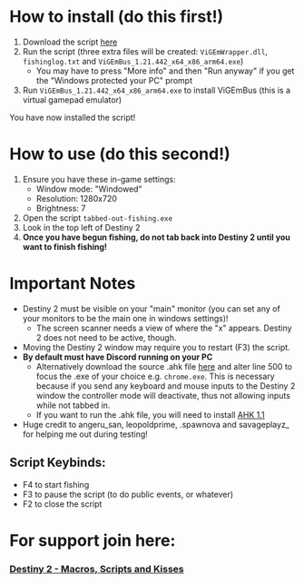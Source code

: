 # How to install (do this first!)
1. Download the script [here](https://github.com/Antraless/tabbed-out-fishing/raw/main/tabbed-out-fishing.exe)
2. Run the script (three extra files will be created: `ViGEmWrapper.dll`, `fishinglog.txt` and `ViGEmBus_1.21.442_x64_x86_arm64.exe`)
   * You may have to press "More info" and then "Run anyway" if you get the "Windows protected your PC" prompt
3. Run `ViGEmBus_1.21.442_x64_x86_arm64.exe` to install ViGEmBus (this is a virtual gamepad emulator)

You have now installed the script!
# How to use (do this second!)
1. Ensure you have these in-game settings:
   * Window mode: "Windowed"
   * Resolution: 1280x720
   * Brightness: 7
2. Open the script `tabbed-out-fishing.exe`
3. Look in the top left of Destiny 2
4. **Once you have begun fishing, do not tab back into Destiny 2 until you want to finish fishing!**
# Important Notes
- Destiny 2 must be visible on your "main" monitor (you can set any of your monitors to be the main one in windows settings)! 
   * The screen scanner needs a view of where the "x" appears. Destiny 2 does not need to be active, though.
- Moving the Destiny 2 window may require you to restart (F3) the script.
- **By default must have Discord running on your PC**
   * Alternatively download the source .ahk file [here](https://github.com/Antraless/tabbed-out-fishing/raw/main/tabbed-out-fishing.ahk) and alter line 500 to focus the .exe of your choice e.g. `chrome.exe`. This is necessary because if you send any keyboard and mouse inputs to the Destiny 2 window the controller mode will deactivate, thus not allowing inputs while not tabbed in.
   * If you want to run the .ahk file, you will need to install [AHK 1.1](https://www.autohotkey.com/download/ahk-install.exe)
- Huge credit to angeru_san, leopoldprime, .spawnova and savageplayz_ for helping me out during testing! 
## Script Keybinds: 
- F4 to start fishing
- F3 to pause the script (to do public events, or whatever)
- F2 to close the script
# For support join here:
### [Destiny 2 - Macros, Scripts and Kisses](https://discord.gg/KGyjysA5WY)
